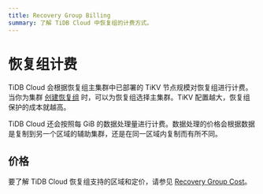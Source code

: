 ```yaml
---
title: Recovery Group Billing
summary: 了解 TiDB Cloud 中恢复组的计费方式。
---
```


# 恢复组计费

TiDB Cloud 会根据恢复组主集群中已部署的 TiKV 节点规模对恢复组进行计费。当你为集群 [创建恢复组](/tidb-cloud/recovery-group-get-started.md) 时，可以为恢复组选择主集群。TiKV 配置越大，恢复组保护的成本就越高。

TiDB Cloud 还会按照每 GiB 的数据处理量进行计费。数据处理的价格会根据数据是复制到另一个区域的辅助集群，还是在同一区域内复制而有所不同。

## 价格

要了解 TiDB Cloud 恢复组支持的区域和定价，请参见 [Recovery Group Cost](https://www.pingcap.com/tidb-dedicated-pricing-details/#recovery-group-cost)。